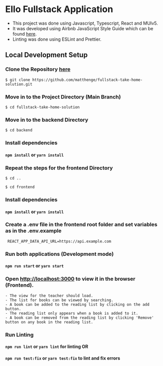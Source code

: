 # Ello Fullstack Application

- This project was done using Javascript, Typescript, React and MUIv5.
- It was developed using Airbnb JavaScript Style Guide which can be found [here](https://airbnb.io/javascript/react/).
- Linting was done using ESLint and Prettier.

## Local Development Setup

### Clone the Repository [here](https://github.com/matthenge/fullstack-take-home-solution.git)

```
$ git clone https://github.com/matthenge/fullstack-take-home-solution.git
```

### Move in to the Project Directory (Main Branch)

```
$ cd fullstack-take-home-solution
```

### Move in to the backend Directory

```
$ cd backend
```

### Install dependencies

#### `npm install` or `yarn install`

### Repeat the steps for the frontend Directory

```
$ cd ..
```

```
$ cd frontend
```

### Install dependencies

#### `npm install` or `yarn install`

### Create a .env file in the frontend root folder and set variables as in the .env.example

```
 REACT_APP_DATA_API_URL=https://api.example.com
```

### Run both applications (Development mode)

#### `npm run start` or `yarn start`

### Open [http://localhost:3000](http://localhost:3000) to view it in the browser (Frontend).

```
- The view for the teacher should load.
- The list for books can be viewed by searching.
- A book can be added to the reading list by clicking on the add button.
- The reading list only appears when a book is added to it.
- A book can be removed from the reading list by clicking 'Remove' button on any book in the reading list.
```

### Run Linting

#### `npm run lint` or `yarn lint` for linting OR

#### `npm run test:fix` or `yarn test:fix` to lint and fix errors

